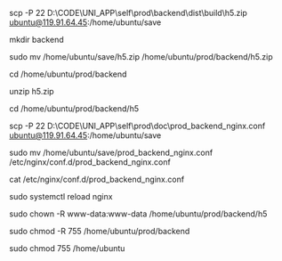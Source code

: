 scp -P 22 D:\CODE\UNI_APP\self\prod\backend\dist\build\h5.zip ubuntu@119.91.64.45:/home/ubuntu/save

mkdir backend

sudo mv /home/ubuntu/save/h5.zip /home/ubuntu/prod/backend/h5.zip

cd /home/ubuntu/prod/backend

unzip h5.zip

cd /home/ubuntu/prod/backend/h5

scp -P 22 D:\CODE\UNI_APP\self\prod\doc\prod_backend_nginx.conf ubuntu@119.91.64.45:/home/ubuntu/save

sudo mv /home/ubuntu/save/prod_backend_nginx.conf /etc/nginx/conf.d/prod_backend_nginx.conf

cat /etc/nginx/conf.d/prod_backend_nginx.conf

sudo systemctl reload nginx

sudo chown -R www-data:www-data /home/ubuntu/prod/backend/h5

sudo chmod -R 755 /home/ubuntu/prod/backend

sudo chmod 755 /home/ubuntu
